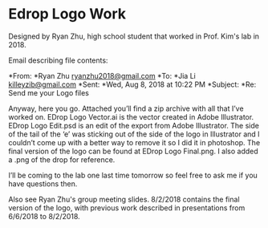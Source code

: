 # Edrop Logo Work
Designed by Ryan Zhu, high school student that worked in Prof. Kim's lab in 2018. 

Email describing file contents:

*From: *Ryan Zhu <ryanzhu2018@gmail.com>
*To: *Jia Li <killeyzib@gmail.com>
*Sent: *Wed, Aug 8, 2018 at 10:22 PM
*Subject: *Re: Send me your Logo files

Anyway, here you go. Attached you’ll find a zip archive with all that I’ve worked on. EDrop Logo Vector.ai is the vector created in Adobe Illustrator. EDrop Logo Edit.psd is an edit of the export from Adobe Illustrator. The side of the tail of the ‘e’ was sticking out of the side of the logo in Illustrator and I couldn’t come up with a better way to remove it so I did it in photoshop. The final version of the logo can be found at EDrop Logo Final.png. I also added a .png of the drop for reference.

I’ll be coming to the lab one last time tomorrow so feel free to ask me if you have questions then.

Also see Ryan Zhu's group meeting slides. 8/2/2018 contains the final version of the logo, with previous work described in presentations from 6/6/2018 to 8/2/2018.
